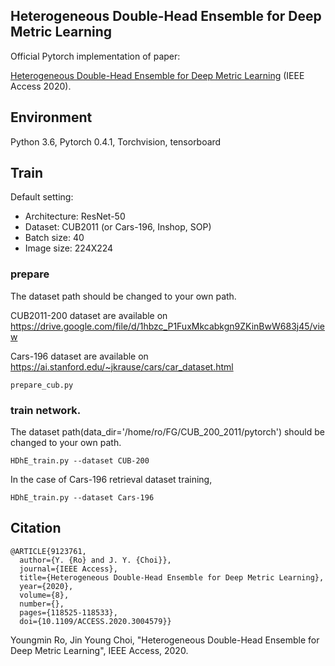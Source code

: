 ## Heterogeneous Double-Head Ensemble for Deep Metric Learning

Official Pytorch implementation of paper:

[Heterogeneous Double-Head Ensemble for Deep Metric Learning](https://ieeexplore.ieee.org/stamp/stamp.jsp?tp=&arnumber=9123761) (IEEE Access 2020).



## Environment
Python 3.6, Pytorch 0.4.1, Torchvision, tensorboard


## Train 
Default setting:
- Architecture: ResNet-50
- Dataset: CUB2011 (or Cars-196, Inshop, SOP)
- Batch size: 40
- Image size: 224X224


### prepare
The dataset path should be changed to your own path.

CUB2011-200 dataset are available on https://drive.google.com/file/d/1hbzc_P1FuxMkcabkgn9ZKinBwW683j45/view

Cars-196 dataset are available on https://ai.stanford.edu/~jkrause/cars/car_dataset.html

```
prepare_cub.py 
```

### train network. 

The dataset path(data_dir='/home/ro/FG/CUB_200_2011/pytorch') should be changed to your own path.


```
HDhE_train.py --dataset CUB-200
```

In the case of Cars-196 retrieval dataset training, 

```
HDhE_train.py --dataset Cars-196
```





## Citation

```
@ARTICLE{9123761,
  author={Y. {Ro} and J. Y. {Choi}},
  journal={IEEE Access}, 
  title={Heterogeneous Double-Head Ensemble for Deep Metric Learning}, 
  year={2020},
  volume={8},
  number={},
  pages={118525-118533},
  doi={10.1109/ACCESS.2020.3004579}}
```
Youngmin Ro, Jin Young Choi, 
"Heterogeneous Double-Head Ensemble for Deep Metric Learning", IEEE Access, 2020.



